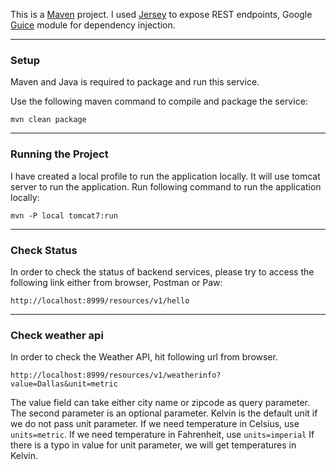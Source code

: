  This is a [Maven](https://maven.apache.org/ "maven") project. I used [Jersey](https://jersey.github.io/ "jersey") to expose REST endpoints, Google [Guice](https://github.com/google/guice/wiki/Injections, "Guice") module for dependency injection.
 
 ------------------
 
 ### Setup
 Maven and Java is required to package and run this service.
 
 Use the following maven command to compile and package the service:
 
 `mvn clean package`
 
 ------------------
 
 ### Running the Project
 I have created a local profile to run the application locally. It will use tomcat server to run the application.
 Run following command to run the application locally:
 
 `mvn -P local tomcat7:run`
 
 ------------------
 
 ### Check Status
 In order to check the status of backend services, please try to access the following link either from browser, Postman or Paw:
 
 `http://localhost:8999/resources/v1/hello`  
 
 ------------
 
 ### Check weather api
 In order to check the Weather API, hit following url from browser. 
 
 `http://localhost:8999/resources/v1/weatherinfo?value=Dallas&unit=metric`
 
 The value field can take either city name or zipcode as query parameter.
 The second parameter is an optional parameter. 
 Kelvin is the default unit if we do not pass unit parameter.
 If we need temperature in Celsius, use `units=metric`.
 If we need temperature in Fahrenheit, use `units=imperial`
 If there is a typo in value for unit parameter, we will get temperatures in Kelvin. 
